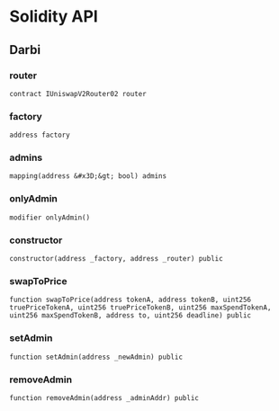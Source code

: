 # Solidity API

## Darbi

### router

```solidity
contract IUniswapV2Router02 router
```

### factory

```solidity
address factory
```

### admins

```solidity
mapping(address &#x3D;&gt; bool) admins
```

### onlyAdmin

```solidity
modifier onlyAdmin()
```

### constructor

```solidity
constructor(address _factory, address _router) public
```

### swapToPrice

```solidity
function swapToPrice(address tokenA, address tokenB, uint256 truePriceTokenA, uint256 truePriceTokenB, uint256 maxSpendTokenA, uint256 maxSpendTokenB, address to, uint256 deadline) public
```

### setAdmin

```solidity
function setAdmin(address _newAdmin) public
```

### removeAdmin

```solidity
function removeAdmin(address _adminAddr) public
```

